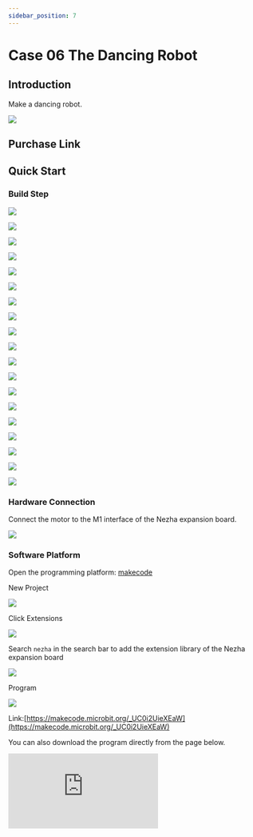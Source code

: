 ```yaml
---
sidebar_position: 7
---
```


# Case 06 The Dancing Robot

## Introduction

Make a dancing robot.

![](./images/nezha-inventors-kit-v2-case-06-01.png)

## Purchase Link



## Quick Start

### Build Step

![](./images/nezha-inventors-kit-v2-step-06-01.png)

![](./images/nezha-inventors-kit-v2-step-06-02.png)

![](./images/nezha-inventors-kit-v2-step-06-03.png)

![](./images/nezha-inventors-kit-v2-step-06-04.png)

![](./images/nezha-inventors-kit-v2-step-06-05.png)

![](./images/nezha-inventors-kit-v2-step-06-06.png)

![](./images/nezha-inventors-kit-v2-step-06-07.png)

![](./images/nezha-inventors-kit-v2-step-06-08.png)

![](./images/nezha-inventors-kit-v2-step-06-09.png)

![](./images/nezha-inventors-kit-v2-step-06-10.png)

![](./images/nezha-inventors-kit-v2-step-06-11.png)

![](./images/nezha-inventors-kit-v2-step-06-12.png)

![](./images/nezha-inventors-kit-v2-step-06-13.png)

![](./images/nezha-inventors-kit-v2-step-06-14.png)

![](./images/nezha-inventors-kit-v2-step-06-15.png)

![](./images/nezha-inventors-kit-v2-step-06-16.png)

![](./images/nezha-inventors-kit-v2-step-06-17.png)

![](./images/nezha-inventors-kit-v2-step-06-18.png)

![](./images/nezha-inventors-kit-v2-step-06-19.png)


### Hardware Connection

Connect the motor to the M1 interface of the Nezha expansion board.

![](./images/nezha-inventors-kit-v2-case-07-02.png)

### Software Platform

Open the programming platform: [makecode](https://makecode.microbit.org/#)

New Project

![](./images/nezha-inventors-kit-v2-case-19-03.png)

Click Extensions

![](./images/nezha-inventors-kit-v2-case-19-04.png)


Search `nezha` in the search bar to add the extension library of the Nezha expansion board

![](./images/nezha-inventors-kit-v2-case-19-06.png)

Program

![](./images/nezha-inventors-kit-v2-case-06-07.png)


Link:[https://makecode.microbit.org/_UC0i2UieXEaW](https://makecode.microbit.org/_UC0i2UieXEaW)

You can also download the program directly from the page below.

<div
    style={{
        position: 'relative',
        paddingBottom: '60%',
        overflow: 'hidden',
    }}
>
    <iframe
        src="https://makecode.microbit.org/_UC0i2UieXEaW"
        frameborder="0"
        sandbox="allow-popups allow-forms allow-scripts allow-same-origin"
        style={{
            position: 'absolute',
            width: '100%',
            height: '100%',
        }}
    />
</div>

### Result

Press the A button on the micro:bit, the robot starts to dance, press the B button on the micro:bit, the robot stops dancing.

![](./images/nezha-inventors-kit-v2-case-06.gif)
